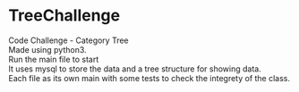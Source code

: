# TreeChallenge
Code Challenge - Category Tree<br />
Made using python3.<br />
Run the main file to start<br />
It uses mysql to store the data and a tree structure for showing data.<br />
Each file as its own main with some tests to check the integrety of the class.<br />
